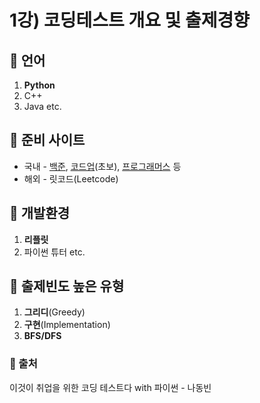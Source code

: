 # 1강) 코딩테스트 개요 및 출제경향

## 🌱 언어
1. **Python**
2. C++
3. Java
etc.


## 🌱 준비 사이트
- 국내 - [백준](https://www.acmicpc.net), [코드업](https://codeup.kr)(초보), [프로그래머스](https://programmers.co.kr/) 등
- 해외 - 릿코드(Leetcode)


## 🌱 개발환경
1. **리플릿**
2. 파이썬 튜터
etc.


## 🌱 출제빈도 높은 유형
1. **그리디**(Greedy)
2. **구현**(Implementation)
3. **BFS/DFS**



### 🌱 출처
이것이 취업을 위한 코딩 테스트다 with 파이썬 - 나동빈
